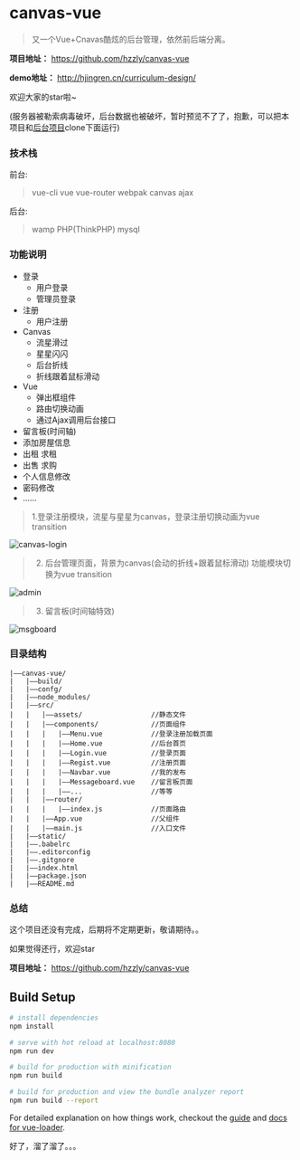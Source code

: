 # canvas-vue

>又一个Vue+Cnavas酷炫的后台管理，依然前后端分离。

**项目地址：** https://github.com/hzzly/canvas-vue

**demo地址：** http://hjingren.cn/curriculum-design/

欢迎大家的star啦~

(服务器被勒索病毒破坏，后台数据也被破坏，暂时预览不了了，抱歉，可以把本项目和[后台项目](https://github.com/hzzly/canvas-vue-backstage)clone下面运行)

### **技术栈**
前台:
   > vue-cli 
   > vue 
   > vue-router 
   > webpak 
   > canvas 
   > ajax 

后台:
   > wamp 
   > PHP(ThinkPHP) 
   > mysql 

### **功能说明**
* 登录
    * 用户登录
    * 管理员登录
* 注册
    * 用户注册
* Canvas
    * 流星滑过
    * 星星闪闪
    * 后台折线
    * 折线跟着鼠标滑动
* Vue
    * 弹出框组件
    * 路由切换动画
    * 通过Ajax调用后台接口
* 留言板(时间轴)
* 添加房屋信息
* 出租 求租
* 出售 求购
* 个人信息修改
* 密码修改
* ......

> 1.登录注册模块，流星与星星为canvas，登录注册切换动画为vue transition

![canvas-login](http://omt3u4bph.bkt.clouddn.com/canvas-login.png)

> 2. 后台管理页面，背景为canvas(会动的折线+跟着鼠标滑动) 功能模块切换为vue transition

![admin](http://omt3u4bph.bkt.clouddn.com/canvas-admin.png)

> 3. 留言板(时间轴特效)

![msgboard](http://omt3u4bph.bkt.clouddn.com/msgboard.png)

### 目录结构

<!--more-->

```
|——canvas-vue/
|   |——build/
|   |——confg/
|   |——node_modules/
|   |——src/
|   |   |——assets/                 //静态文件
|   |   |——components/             //页面组件
|   |   |   |——Menu.vue            //登录注册加载页面
|   |   |   |——Home.vue            //后台首页
|   |   |   |——Login.vue           //登录页面
|   |   |   |——Regist.vue          //注册页面
|   |   |   |——Navbar.vue          //我的发布
|   |   |   |——Messageboard.vue    //留言板页面
|   |   |   |——...                 //等等
|   |   |——router/                 
|   |   |   |——index.js            //页面路由
|   |   |——App.vue                 //父组件
|   |   |——main.js                 //入口文件
|   |——static/                     
|   |——.babelrc
|   |——.editorconfig
|   |——.gitgnore
|   |——index.html
|   |——package.json
|   |——README.md
```

### 总结

这个项目还没有完成，后期将不定期更新，敬请期待。。

如果觉得还行，欢迎star

**项目地址：** https://github.com/hzzly/canvas-vue


## Build Setup

``` bash
# install dependencies
npm install

# serve with hot reload at localhost:8080
npm run dev

# build for production with minification
npm run build

# build for production and view the bundle analyzer report
npm run build --report
```

For detailed explanation on how things work, checkout the [guide](http://vuejs-templates.github.io/webpack/) and [docs for vue-loader](http://vuejs.github.io/vue-loader).


好了，溜了溜了。。。
